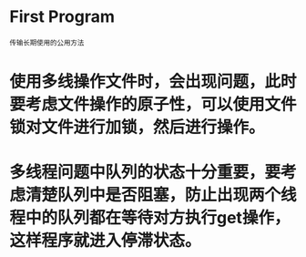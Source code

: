 # First Program

	传输长期使用的公用方法
	
# 使用多线操作文件时，会出现问题，此时要考虑文件操作的原子性，可以使用文件锁对文件进行加锁，然后进行操作。

# 多线程问题中队列的状态十分重要，要考虑清楚队列中是否阻塞，防止出现两个线程中的队列都在等待对方执行get操作，这样程序就进入停滞状态。
